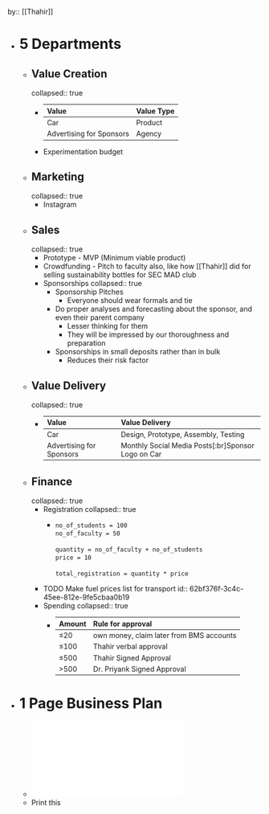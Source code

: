 by:: [[Thahir]]

- # 5 Departments
	- ## Value Creation
	  collapsed:: true
		- |Value|Value Type|
		  |--|--|
		  |Car|Product|
		  |Advertising for Sponsors|Agency|
		- Experimentation budget
	- ## Marketing
	  collapsed:: true
		- Instagram
	- ## Sales
	  collapsed:: true
		- Prototype - MVP (Minimum viable product)
		- Crowdfunding - Pitch to faculty also, like how [[Thahir]] did for selling sustainability bottles for SEC MAD club
		- Sponsorships
		  collapsed:: true
			- Sponsorship Pitches
				- Everyone should wear formals and tie
			- Do proper analyses and forecasting about the sponsor, and even their parent company
				- Lesser thinking for them
				- They will be impressed by our thoroughness and preparation
			- Sponsorships in small deposits rather than in bulk
				- Reduces their risk factor
	- ## Value Delivery
	  collapsed:: true
		- |Value|Value Delivery|
		  |--|--|
		  |Car|Design, Prototype, Assembly, Testing|
		  |Advertising for Sponsors|Monthly Social Media Posts[:br]Sponsor Logo on Car|
	- ## Finance
	  collapsed:: true
		- Registration
		  collapsed:: true
			- ```calc
			  no_of_students = 100
			  no_of_faculty = 50
			  
			  quantity = no_of_faculty + no_of_students
			  price = 10
			  
			  total_registration = quantity * price
			  ```
		- TODO Make fuel prices list for transport
		  id:: 62bf376f-3c4c-45ee-812e-9fe5cbaa0b19
		- Spending
		  collapsed:: true
			- |Amount|Rule for approval|
			  |--|--|
			  |≤20|own money, claim later from BMS accounts|
			  |≤100|Thahir verbal approval|
			  |≤500|Thahir Signed Approval|
			  |>500|Dr. Priyank Signed Approval|
- # 1 Page Business Plan
	- ![business-plan.pdf](../assets/business-plan_1655752050975_0.pdf)
	- Print this